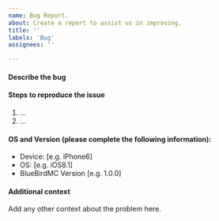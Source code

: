 ```yaml
---
name: Bug Report.
about: Create a report to assist us in improving.
title: ''
labels: 'Bug'
assignees: ''

---
```


#### Describe the bug
#### Steps to reproduce the issue
1. ...
2. ...

#### OS and Version (please complete the following information):
 - Device: [e.g. iPhone6]
 - OS: [e.g. iOS8.1]
 - BlueBirdMC Version [e.g. 1.0.0]

#### Additional context
Add any other context about the problem here.

